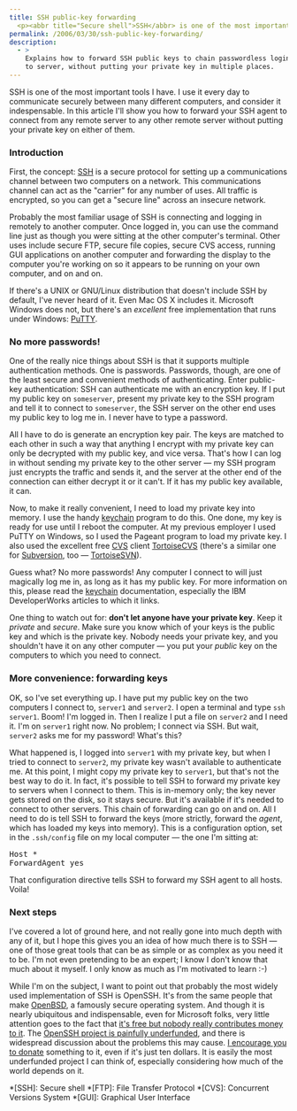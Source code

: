 ```yaml
---
title: SSH public-key forwarding
  <p><abbr title="Secure shell">SSH</abbr> is one of the most important tools I have.  I use it every day to communicate securely between many different computers, and consider it indespensable.   In this article I'll show you how to forward your SSH agent to connect from any remote server to any other remote server without putting your private key on either of them.</p>
permalink: /2006/03/30/ssh-public-key-forwarding/
description:
  - >
    Explains how to forward SSH public keys to chain passwordless login from server
    to server, without putting your private key in multiple places.
---
```

SSH is one of the most important tools I have. I use it every day to communicate securely between many different computers, and consider it indespensable. In this article I'll show you how to forward your SSH agent to connect from any remote server to any other remote server without putting your private key on either of them.

### Introduction

First, the concept: [SSH][1] is a secure protocol for setting up a communications channel between two computers on a network. This communications channel can act as the "carrier" for any number of uses. All traffic is encrypted, so you can get a "secure line" across an insecure network.

Probably the most familiar usage of SSH is connecting and logging in remotely to another computer. Once logged in, you can use the command line just as though you were sitting at the other computer's terminal. Other uses include secure FTP, secure file copies, secure CVS access, running GUI applications on another computer and forwarding the display to the computer you're working on so it appears to be running on your own computer, and on and on.

If there's a UNIX or GNU/Linux distribution that doesn't include SSH by default, I've never heard of it. Even Mac OS X includes it. Microsoft Windows does not, but there's an *excellent* free implementation that runs under Windows: [PuTTY][2].

### No more passwords!

One of the really nice things about SSH is that it supports multiple authentication methods. One is passwords. Passwords, though, are one of the least secure and convenient methods of authenticating. Enter public-key authentication: SSH can authenticate me with an encryption key. If I put my public key on `someserver`, present my private key to the SSH program and tell it to connect to `someserver`, the SSH server on the other end uses my public key to log me in. I never have to type a password.

All I have to do is generate an encryption key pair. The keys are matched to each other in such a way that anything I encrypt with my private key can only be decrypted with my public key, and vice versa. That's how I can log in without sending my private key to the other server &#8212; my SSH program just encrypts the traffic and sends it, and the server at the other end of the connection can either decrypt it or it can't. If it has my public key available, it can.

Now, to make it really convenient, I need to load my private key into memory. I use the handy [keychain][3] program to do this. One done, my key is ready for use until I reboot the computer. At my previous employer I used PuTTY on Windows, so I used the Pageant program to load my private key. I also used the excellent free [CVS][4] client [TortoiseCVS][5] (there's a similar one for [Subversion][6], too &#8212; [TortoiseSVN][7]).

Guess what? No more passwords! Any computer I connect to will just magically log me in, as long as it has my public key. For more information on this, please read the [keychain][3] documentation, especially the IBM DeveloperWorks articles to which it links.

One thing to watch out for: **don't let anyone have your private key**. Keep it *private* and *secure*. Make sure you know which of your keys is the public key and which is the private key. Nobody needs your private key, and you shouldn't have it on any other computer &#8212; you put your *public* key on the computers to which you need to connect.

### More convenience: forwarding keys

OK, so I've set everything up. I have put my public key on the two computers I connect to, `server1` and `server2`. I open a terminal and type `ssh server1`. Boom! I'm logged in. Then I realize I put a file on `server2` and I need it. I'm on `server1` right now. No problem; I connect via SSH. But wait, `server2` asks me for my password! What's this?

What happened is, I logged into `server1` with my private key, but when I tried to connect to `server2`, my private key wasn't available to authenticate me. At this point, I might copy my private key to `server1`, but that's not the best way to do it. In fact, it's possible to tell SSH to forward my private key to servers when I connect to them. This is in-memory only; the key never gets stored on the disk, so it stays secure. But it's available if it's needed to connect to other servers. This chain of forwarding can go on and on. All I need to do is tell SSH to forward the keys (more strictly, forward the *agent*, which has loaded my keys into memory). This is a configuration option, set in the `.ssh/config` file on my local computer &#8212; the one I'm sitting at:

<pre>Host *
ForwardAgent yes</pre>

That configuration directive tells SSH to forward my SSH agent to all hosts. Voila!

### Next steps

I've covered a lot of ground here, and not really gone into much depth with any of it, but I hope this gives you an idea of how much there is to SSH &#8212; one of those great tools that can be as simple or as complex as you need it to be. I'm not even pretending to be an expert; I know I don't know that much about it myself. I only know as much as I'm motivated to learn :-)

While I'm on the subject, I want to point out that probably the most widely used implementation of SSH is OpenSSH. It's from the same people that make [OpenBSD][8], a famously secure operating system. And though it is nearly ubiquitous and indispensable, even for Microsoft folks, very little attention goes to the fact that [it's free but nobody really contributes money to it][9]. The [OpenSSH project is painfully underfunded][10], and there is widespread discussion about the problems this may cause. [I encourage you to donate][11] something to it, even if it's just ten dollars. It is easily the most underfunded project I can think of, especially considering how much of the world depends on it.

 *[SSH]: Secure shell
 *[FTP]: File Transfer Protocol
 *[CVS]: Concurrent Versions System
 *[GUI]: Graphical User Interface

 [1]: http://www.openssh.com/
 [2]: http://www.chiark.greenend.org.uk/~sgtatham/putty/
 [3]: http://www.gentoo.org/proj/en/keychain/
 [4]: http://www.nongnu.org/cvs/
 [5]: http://www.tortoisecvs.org/
 [6]: http://subversion.tigris.org/
 [7]: http://tortoisesvn.tigris.org/
 [8]: http://www.openbsd.org
 [9]: http://www.thejemreport.com/mambo/content/view/239/1/
 [10]: http://os.newsforge.com/os/06/03/20/2050223.shtml
 [11]: http://www.openssh.com/donations.html
